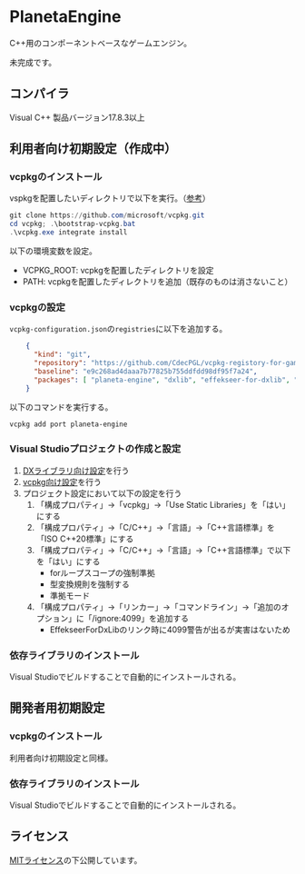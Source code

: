 # PlanetaEngine

C++用のコンポーネントベースなゲームエンジン。

未完成です。

## コンパイラ

Visual C++ 製品バージョン17.8.3以上

## 利用者向け初期設定（作成中）

### vcpkgのインストール

vspkgを配置したいディレクトリで以下を実行。（[参考](https://learn.microsoft.com/ja-jp/vcpkg/get_started/get-started-msbuild?pivots=shell-powershell#1---set-up-vcpkg)）

```ps1
git clone https://github.com/microsoft/vcpkg.git
cd vcpkg; .\bootstrap-vcpkg.bat
.\vcpkg.exe integrate install
```

以下の環境変数を設定。

- VCPKG_ROOT: vcpkgを配置したディレクトリを設定
- PATH: vcpkgを配置したディレクトリを追加（既存のものは消さないこと）

### vcpkgの設定

`vcpkg-configuration.json`の`registries`に以下を追加する。

```json
    {
      "kind": "git",
      "repository": "https://github.com/CdecPGL/vcpkg-registory-for-game-dev",
      "baseline": "e9c268ad4daaa7b77825b755ddfdd98df95f7a24",
      "packages": [ "planeta-engine", "dxlib", "effekseer-for-dxlib", "lua-intf" ]
    }
```

以下のコマンドを実行する。

```ps1
vcpkg add port planeta-engine
```

### Visual Studioプロジェクトの作成と設定

1. [DXライブラリ向け設定](https://dxlib.xsrv.jp/use/dxuse_vscom2022.html)を行う
1. [vcpkg向け設定](https://learn.microsoft.com/ja-jp/vcpkg/get_started/get-started-msbuild?pivots=shell-powershell#3---set-up-the-project-files)を行う
1. プロジェクト設定において以下の設定を行う
    1. 「構成プロパティ」->「vcpkg」->「Use Static Libraries」を「はい」にする
    1. 「構成プロパティ」->「C/C++」->「言語」->「C++言語標準」を「ISO C++20標準」にする
    1. 「構成プロパティ」->「C/C++」->「言語」->「C++言語標準」で以下を「はい」にする
        - forループスコープの強制準拠
        - 型変換規則を強制する
        - 準拠モード
    1. 「構成プロパティ」->「リンカー」->「コマンドライン」->「追加のオプション」に「/ignore:4099」を追加する
        - EffekseerForDxLibのリンク時に4099警告が出るが実害はないため

### 依存ライブラリのインストール

Visual Studioでビルドすることで自動的にインストールされる。

## 開発者用初期設定

### vcpkgのインストール

利用者向け初期設定と同様。

### 依存ライブラリのインストール

Visual Studioでビルドすることで自動的にインストールされる。

## ライセンス

[MITライセンス](LICENSE)の下公開しています。
